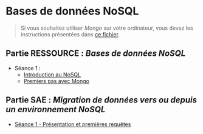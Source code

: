 # Bases de données NoSQL

> Si vous souhaitez utiliser *Mongo* sur votre ordinateur, vous devez les instructions présentées dans [ce fichier](../info-mongo).

<!--
Planning prévu :
- Groupe 1 -> CC|CCCP|CC|PCPC|PP
    - Cours : 02/11 journée, 16/11 journée, 17/11 matin, 30/11 journée, 11/01 matin, 12/01 matin
    - Projet : 17/11 après-midi, 09/01 matin, 11/01 après-midi, 22/01 matin, 25/01 après-midi, 
- Groupe 2 -> CC|CCCP|C|PP|CC|PCP
    - Cours : 21/09 journée, 19/10 journée, 20/10 matin, 03/11 matin, 14/12 journée, 11/01 après-midi
    - Projet : 20/10 après-midi, 17/11 journée, 11/01 matin, 22/01 matin
%
A ORGANISER COMME SUIT :
- Séance 1 (3,5h) : NoSQL - Mongo
- Séance 2 (3,5h) : NoSQL - Mongo
- Séance 3 (3,5h) : NoSQL - Mongo
- Séance 4 (3,5h) : NoSQL - Mongo + évaluation
- Séance 5 (3h) : Migration
- Séance 6 (3h) : Migration
- Séance 7 (3h) : Migration
- Séance 8 (3,5h) : NoSQL - Neo4j
- Séance 9 (3,5h) : NoSQL - Néo4j + évaluation
-->

## Partie RESSOURCE : *Bases de données NoSQL*

- Séance 1 : 
    - [Introduction au NoSQL](https://docs.google.com/presentation/d/e/2PACX-1vRi9gT1ZSwXgaDcRYQ4q-srOtJYtdT6hOlo0E6cYt5E9Vk11LJYusYaxa0FNWM95pyO9Jg9SZc9faWJ/pub?start=false&loop=false&delayms=3000)
    - [Premiers pas avec Mongo](res-seance1)

<!--
- Séance 1 : 
    - [Introduction au NoSQL]()
    - [De SQL vers NoSQL, et vice et versa]()
- Séance 2 :
    - [Introduction à MongoDB]()
    - [Premières interrogations avec Mongo]() : (count, distinct, ...)
- Séance 3 : 
    - [Interrogation avancée avec Mongo]() : (aggregate)
    - [Evaluation 1]()
- Séance 4 :
    - [Introduction à Neo4j]()
    - [Premières interrogations avec Neo4j]()
- Séance 5 : 
    - [Interrogation avancée avec Neo4j]()
    - [Evaluation 2]()
- Séance 6 :
    - [A partir de Python]()
    - [Evaluation 3]()
-->

<!--
- NoSQL :
    - MongoDB sûr (+ Neo4J ?)
    - 6 séances de 3,5 heures de TP :
        - CM sur le NoSQL en général (sur 3 heures ??)
        - TD de réflexion sur migration entre les deux (?)
        - CM sur MongoDB (2h) + évaluation (1h)
        - Interrogation d'une base directement dans MongoDB (count, distinct, find)
        - Interrogation (aggregate)
        - A partir de python
        - Manipulation complexe (import et export de données) (2h) + évaluation (1h)
-->


## Partie SAE : *Migration de données vers ou depuis un environnement NoSQL*

- [Séance 1 - Présentation et premières requêtes](sae-seance1)


<!--
- Séance 1 :
    - [Présentation de la base d'origine]()
    - [Requêtes à reproduire dans la nouvelle base]()
- Séance 2 :
    - [???]()
- Séance 3 : 
    - [Restitution du travail]()
-->

<!--
- SAE Migration
    - A priori : 9h de TP (3 séances de 3h) + 6h de suivi
        1. Présentation de la base originale + Recherche des requêtes sur la base d'origine
        2. Réponses aux questions
        3. Présentation du travail effectué
    - Quelle base ?
    - Idée générique : 
        - On a une base d'origine (SQL ou NoSQL)
        - On a une liste de requêtes dans la base d'origine
        - On doit migrer la base de données vers l'autre techno
        - On doit ré-écrire les requêtes avec la nouvelle base
-->
